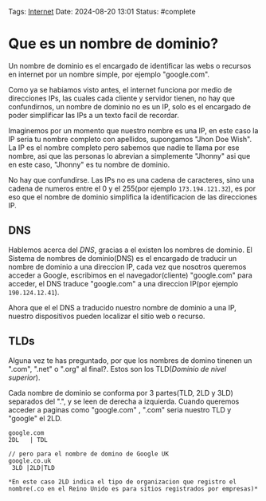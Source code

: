 Tags: [Internet](../Indexes/Internet.md)
Date: 2024-08-20 13:01
Status: #complete 

# Que es un nombre de dominio?

Un nombre de dominio es el encargado de identificar las webs o recursos en internet por un nombre simple, por ejemplo "google.com".

Como ya se habiamos visto antes, el internet funciona por medio de direcciones IPs, las cuales cada cliente y servidor tienen, no hay que confundirnos, un nombre de dominio no es un IP, solo es el encargado de poder simplificar las IPs a un texto facil de recordar.

Imaginemos por un momento que nuestro nombre es una IP, en este caso la IP seria tu nombre completo con apellidos, supongamos "Jhon Doe Wish". La IP es el nombre completo pero sabemos que nadie te llama por ese nombre, asi que las personas lo abrevian a simplemente "Jhonny" asi que en este caso, "Jhonny" es tu nombre de dominio.

No hay que confundirse. Las IPs no es una cadena de caracteres, sino una cadena de numeros entre el 0 y el 255(por ejemplo `173.194.121.32`), es por eso que el nombre de dominio simplifica la identificacion de las direcciones IP.

## DNS

Hablemos acerca del *DNS*, gracias a el existen los nombres de dominio. El Sistema de nombres de dominio(DNS) es el encargado de traducir un nombre de dominio a una direccion IP, cada vez que nosotros queremos acceder a Google, escribimos en el navegador(cliente) "google.com" para acceder, el DNS traduce "google.com" a una direccion IP(por ejemplo `190.124.12.41`).

Ahora que el el DNS a traducido nuestro nombre de dominio a una IP, nuestro dispositivos pueden localizar el sitio web o recurso.

## TLDs

Alguna vez te has preguntado, por que los nombres de domino tinenen un ".com", ".net" o ".org" al final?. Estos son los TLD(*Dominio de nivel superior*).

Cada nombre de dominio se conforma por 3 partes(TLD, 2LD y 3LD) separados del ".", y se leen de derecha a izquierda. Cuando queremos acceder a paginas como "google.com" , ".com" seria nuestro TLD y "google" el 2LD. 
```
google.com
2DL   | TDL

// pero para el nombre de domino de Google UK
google.co.uk
 3LD |2LD|TLD
 
*En este caso 2LD indica el tipo de organizacion que registro el nombre(.co en el Reino Unido es para sitios registrados por empresas)*
```